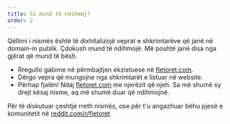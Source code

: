 ```yaml
---
title: Si mund të ndihmoj?
order: 2
---
```


Qëllimi i nismës është të dixhitalizojë veprat e shkrimtarëve që
janë në domain-in publik. Çdokush mund të ndihmojë. Më poshtë
janë disa nga gjërat që mund të bësh.

* Rregullo gabime në përmbajtjen ekzistuese në [fletoret.com](fletoret.com).
* Dërgo vepra që mungojne nga shkrimtarët e listuar në website.
* Përhap fjalën! Ndaj [fletoret.com](fletoret.com) me njerëzit që njeh. Sa më shumë sy drejt kësaj nisme, aq më shumë duar që ndihmojnë.

Për të diskutuar çeshtje rreth nismës, ose për t'u angazhuar
bëhu pjesë e komunitetit në [reddit.com/r/fletoret](https://www.reddit.com/r/fletoret/)
